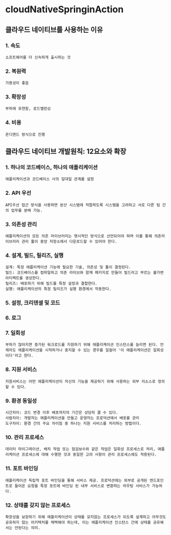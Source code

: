 # cloudNativeSpringinAction

## 클라우드 네이티브를 사용하는 이유
### 1. 속도
    소프트웨어를 더 신속하게 출시하는 것

### 2. 복원력
    가용성이 좋음

### 3. 확장성
    부하에 유연함, 로드밸런싱

### 4. 비용
    온디맨드 방식으로 진행

## 클라우드 네이티브 개발원칙: 12요소와 확장
### 1. 하나의 코드베이스, 하나의 애플리케이션
    애플리케이션과 코드베이스 사의 일대일 관계를 설정

### 2. API 우선
    API우선 접근 방식을 사용하면 분산 시스템에 적합하도록 시스템을 고려하고 서로 다른 팀 간의 업무를 분배 가능.

### 3. 의존성 관리 
    애플리케이션의 모든 의존 라이브러리는 명시적인 방식으로 선언되어야 하며 이를 통해 의존라이브러리 관리 툴이 중앙 저장소에서 다운로드할 수 있어야 한다.

### 4. 설계, 빌드, 릴리즈, 실행
    설계: 특정 애플리케이션 기능에 필요한 기술, 의존성 및 툴이 결정된다.
    빌드: 코드베이스를 컴파일하고 의존 라이브와 함께 패키지로 만들어 빌드라고 부르는 불가변 아티팩트를 생성한다.
    릴리즈: 배포하기 위해 빌드를 특정 설정과 결합한다.
    실행: 애플리케이션의 특정 릴리즈가 실행 환경에서 작동한다.

### 5. 설정, 크리덴셜 및 코드

### 6. 로그
### 7. 일회성 
    부하가 많아지면 증가된 워크로드를 지원하기 위해 애플리케이션 인스턴스를 늘리면 된다. 언제라도 애플리케이션을 시작하거나 중지할 수 있는 경우를 일컬어 '이 애플리케이션은 일회성이다'라고 한다.

### 8. 지원 서비스
    지원서비스는 어떤 애플리케이션이 자신의 기능을 제공하기 위해 사용하는 외부 리소스로 정의할 수 있다.

### 9. 환경 동일성
    시간차이: 코드 변경 이후 배포까지의 기간은 상당히 클 수 있다.
    사람차이: 개발자는 애플리케이션을 만들고 운영자는 프로덕션에서 배포를 관리
    도구차이: 환경 간의 주요 차이점 중 하나는 지원 서비스를 처리하는 방법이다.

### 10. 관리 프로세스
    데이터 마이그레이션, 배치 작업 또는 점검보수와 같은 작업은 일회성 프로세스로 처리, 애플리케이션 프로세스에 대해 수행한 것과 동일한 고려 사항이 관리 프로세스에도 적용된다. 

### 11. 포트 바인딩
    애플리케이션 독립적 포트 바인딩을 통해 서비스 제공. 프로덕션에는 외부로 공개된 엔드포인트로 들어온 요청을 특정 포트에 바인딩 된 내부 서비스로 변환하는 라우팅 서비스가 가능하다.

### 12. 상태를 갖지 않는 프로세스
    확장성을 보장하기 위해 애플리케이션이 상태를 갖지않는 프로세스가 되도록 설계하고 아무것도 공유하지 않는 아키텍처를 채택해야 하는데, 이는 애플리케이션 인스턴스 간에 상태를 공유해서는 안된다는 의미. 
